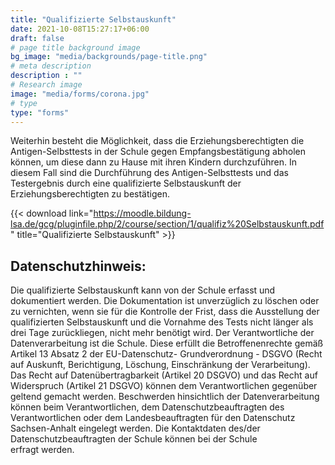 ```yaml
---
title: "Qualifizierte Selbstauskunft"
date: 2021-10-08T15:27:17+06:00
draft: false
# page title background image
bg_image: "media/backgrounds/page-title.png"
# meta description
description : ""
# Research image
image: "media/forms/corona.jpg"
# type
type: "forms"
---
```


Weiterhin besteht die Möglichkeit, dass die Erziehungsberechtigten die Antigen-Selbsttests in der Schule gegen Empfangsbestätigung abholen können, um diese dann zu Hause mit ihren Kindern durchzuführen. In diesem Fall sind die Durchführung des Antigen-Selbsttests und das Testergebnis durch eine qualifizierte Selbstauskunft der Erziehungsberechtigten zu bestätigen.

{{< download link="https://moodle.bildung-lsa.de/gcg/pluginfile.php/2/course/section/1/qualifiz%20Selbstauskunft.pdf" title="Qualifizierte Selbstauskunft" >}}

## Datenschutzhinweis:
Die qualifizierte Selbstauskunft kann von der  Schule  erfasst und dokumentiert werden. Die
Dokumentation ist unverzüglich zu löschen oder zu vernichten, wenn sie für die Kontrolle der
Frist, dass die Ausstellung der qualifizierten Selbstauskunft und die Vornahme des Tests nicht
länger als drei Tage zurückliegen, nicht mehr benötigt wird.
Der Verantwortliche der Datenverarbeitung ist die Schule. Diese erfüllt die Betroffenenrechte
gemäß Artikel 13 Absatz 2 der EU-Datenschutz- Grundverordnung - DSGVO (Recht auf
Auskunft, Berichtigung, Löschung, Einschränkung der Verarbeitung). Das Recht auf
Datenübertragbarkeit (Artikel 20 DSGVO) und das Recht auf Widerspruch (Artikel 21
DSGVO) können dem Verantwortlichen gegenüber geltend gemacht werden. Beschwerden
hinsichtlich der Datenverarbeitung können beim Verantwortlichen, dem
Datenschutzbeauftragten des Verantwortlichen oder dem Landesbeauftragten für den
Datenschutz Sachsen-Anhalt  eingelegt werden.
Die Kontaktdaten des/der Datenschutzbeauftragten der Schule  können bei der Schule  
erfragt werden.
